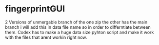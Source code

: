 # fingerprintGUI
2 Versions of unmergable branch of the one zip the other has the main branch i will add this in data file name so in order to differntiate between them. Codex has to make a huge data size pyhton script  and make it work with the  files  that arent workin right now. 
